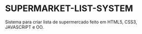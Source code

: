 # SUPERMARKET-LIST-SYSTEM
Sistema para criar lista de supermercado feito em HTML5, CSS3, JAVASCRIPT e OO.
